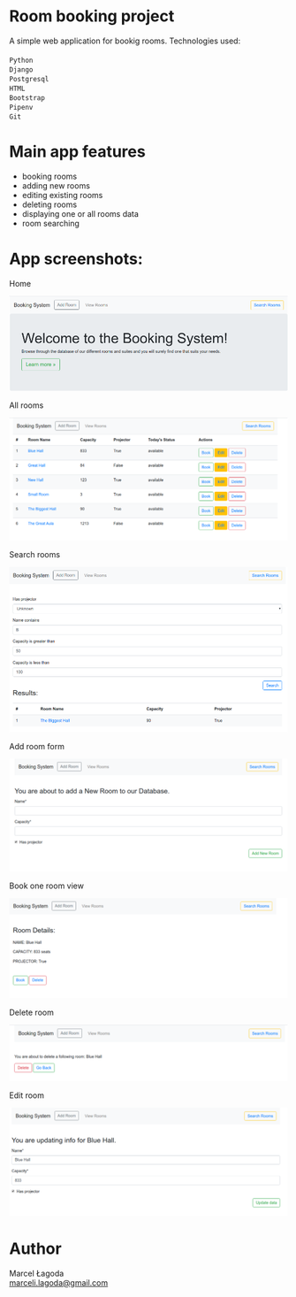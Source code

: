 # Room booking project

A simple web application for bookig rooms. Technologies used:<br> <br>
`Python`<br> 
`Django` <br>
`Postgresql` <br>
`HTML` <br>
`Bootstrap`<br>
`Pipenv`<br>
`Git`

# Main app features

* booking rooms
* adding new rooms
* editing existing rooms
* deleting rooms
* displaying one or all rooms data
* room searching

# App screenshots:

Home

![Home](screenshots/home.png)

All rooms

![Home](screenshots/all_rooms.png)

Search rooms

![Home](screenshots/search.png)

Add room form

![Home](screenshots/add.png)


Book one room view

![Home](screenshots/one.png)


Delete room

![Home](screenshots/delete.png)

Edit room

![Home](screenshots/update.png)

# Author

Marcel Łagoda <br>
marceli.lagoda@gmail.com